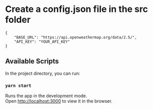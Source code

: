 # Create a config.json file in the src folder

```
{
    "BASE_URL": "https://api.openweathermap.org/data/2.5/",
    "API_KEY": "YOUR_API_KEY"
}
```

## Available Scripts

In the project directory, you can run:

### `yarn start`

Runs the app in the development mode.\
Open [http://localhost:3000](http://localhost:3000) to view it in the browser.

